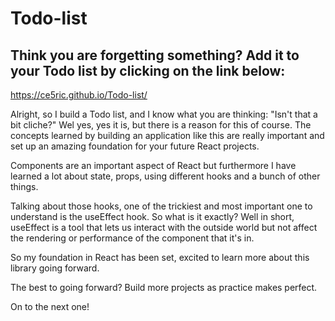 # Todo-list

## Think you are forgetting something? Add it to your Todo list by clicking on the link below:

https://ce5ric.github.io/Todo-list/

Alright, so I build a Todo list, and I know what you are thinking: "Isn't that a bit cliche?"
Wel yes, yes it is, but there is a reason for this of course. The concepts learned by building an application like this
are really important and set up an amazing foundation for your future React projects.

Components are an important aspect of React but furthermore I have learned a lot about state, props, using different
hooks and a bunch of other things.

Talking about those hooks, one of the trickiest and most important one to understand is the useEffect hook.
So what is it exactly? Well in short, useEffect is a tool that lets us interact with the outside world but
not affect the rendering or performance of the component that it's in.

So my foundation in React has been set, excited to learn more about this library going forward.

The best to going forward? Build more projects as practice makes perfect.

On to the next one!



